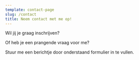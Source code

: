 ```yaml
---
template: contact-page
slug: /contact
title: Neem contact met me op!
---
```

Wil jij je graag inschrijven? 

Of heb je een prangende vraag voor me? 

Stuur me een berichtje door onderstaand formulier in te vullen.